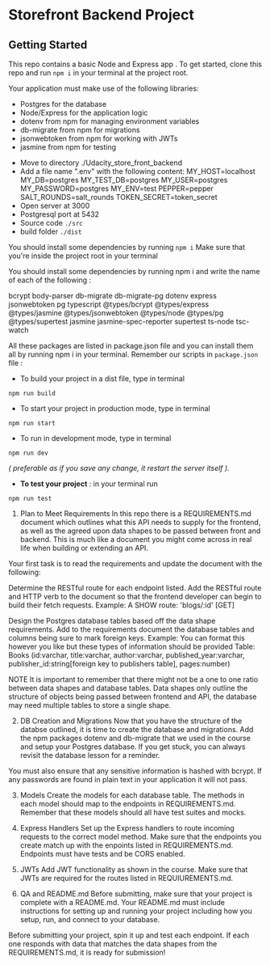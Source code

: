 # Storefront Backend Project

## Getting Started

This repo contains a basic Node and Express app . To get started, clone this repo and run `npm i` in your terminal at the project root.

Your application must make use of the following libraries:

- Postgres for the database
- Node/Express for the application logic
- dotenv from npm for managing environment variables
- db-migrate from npm for migrations
- jsonwebtoken from npm for working with JWTs
- jasmine from npm for testing

* Move to directory ./Udacity_store_front_backend
* Add a file name ".env" with the following content:
  MY_HOST=localhost
  MY_DB=postgres
  MY_TEST_DB=postgres
  MY_USER=postgres
  MY_PASSWORD=postgres
  MY_ENV=test
  PEPPER=pepper
  SALT_ROUNDS=salt_rounds
  TOKEN_SECRET=token_secret
* Open server at 3000
* Postgresql port at 5432
* Source code `./src`
* build folder `./dist`

You should install some dependencies by running `npm i`
Make sure that you're inside the project root in your terminal

You should install some dependencies by running npm i and write the name of each of the following :

bcrypt 
body-parser 
db-migrate 
db-migrate-pg 
dotenv 
express 
jsonwebtoken 
pg 
typescript 
@types/bcrypt
@types/express
@types/jasmine
@types/jsonwebtoken
@types/node
@types/pg
@types/supertest
jasmine
jasmine-spec-reporter
supertest
ts-node
tsc-watch

All these packages are listed in package.json file and you can install them all by running npm i in your terminal.
Remember our scripts in `package.json` file :

- To build your project in a dist file, type in terminal

```
npm run build
```

- To start your project in production mode, type in terminal

```
npm run start
```

- To run in development mode, type in terminal

```
npm run dev
```

_( preferable as if you save any change, it restart the server itself )._

- **To test your project** : in your terminal run

```
npm run test
```

1. Plan to Meet Requirements
   In this repo there is a REQUIREMENTS.md document which outlines what this API needs to supply for the frontend, as well as the agreed upon data shapes to be passed between front and backend. This is much like a document you might come across in real life when building or extending an API.

Your first task is to read the requirements and update the document with the following:

Determine the RESTful route for each endpoint listed. Add the RESTful route and HTTP verb to the document so that the frontend developer can begin to build their fetch requests.
Example: A SHOW route: 'blogs/:id' [GET]

Design the Postgres database tables based off the data shape requirements. Add to the requirements document the database tables and columns being sure to mark foreign keys.
Example: You can format this however you like but these types of information should be provided Table: Books (id:varchar, title:varchar, author:varchar, published_year:varchar, publisher_id:string[foreign key to publishers table], pages:number)

NOTE It is important to remember that there might not be a one to one ratio between data shapes and database tables. Data shapes only outline the structure of objects being passed between frontend and API, the database may need multiple tables to store a single shape.

2. DB Creation and Migrations
   Now that you have the structure of the databse outlined, it is time to create the database and migrations. Add the npm packages dotenv and db-migrate that we used in the course and setup your Postgres database. If you get stuck, you can always revisit the database lesson for a reminder.

You must also ensure that any sensitive information is hashed with bcrypt. If any passwords are found in plain text in your application it will not pass.

3. Models
   Create the models for each database table. The methods in each model should map to the endpoints in REQUIREMENTS.md. Remember that these models should all have test suites and mocks.

4. Express Handlers
   Set up the Express handlers to route incoming requests to the correct model method. Make sure that the endpoints you create match up with the enpoints listed in REQUIREMENTS.md. Endpoints must have tests and be CORS enabled.

5. JWTs
   Add JWT functionality as shown in the course. Make sure that JWTs are required for the routes listed in REQUIUREMENTS.md.

6. QA and README.md
   Before submitting, make sure that your project is complete with a README.md. Your README.md must include instructions for setting up and running your project including how you setup, run, and connect to your database.

Before submitting your project, spin it up and test each endpoint. If each one responds with data that matches the data shapes from the REQUIREMENTS.md, it is ready for submission!
